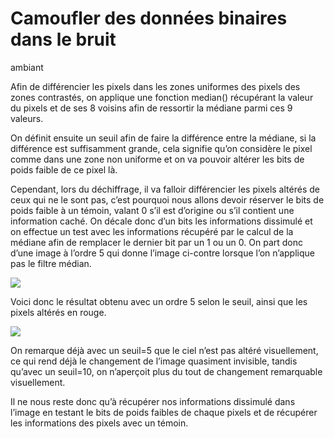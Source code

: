 # Camoufler des données binaires dans le bruit
ambiant

Afin de différencier les pixels dans les zones uniformes des pixels des zones contrastés, on applique une fonction median() récupérant la valeur du pixels et de ses 8 voisins afin de ressortir la médiane parmi ces 9 valeurs.

On définit ensuite un seuil afin de faire la différence entre la médiane, si la différence est suffisamment grande, cela signifie qu’on considère le pixel comme dans une zone non uniforme et on va pouvoir altérer les bits de poids faible de ce pixel là.

Cependant, lors du déchiffrage, il va falloir différencier les
pixels altérés de ceux qui ne le sont pas, c’est pourquoi nous
allons devoir réserver le bits de poids faible à un témoin,
valant 0 s’il est d’origine ou s’il contient une information
caché.
On décale donc d’un bits les informations dissimulé et on
effectue un test avec les informations récupéré par le calcul de
la médiane afin de remplacer le dernier bit par un 1 ou un 0.
On part donc d’une
image à l’ordre 5
qui donne l’image
ci-contre lorsque
l’on n’applique pas
le filtre médian.

![](https://github.com/AxelPatron/Steganography-Optimization/blob/main/filtered.jpg)

Voici donc le
résultat obtenu avec
un ordre 5 selon le
seuil, ainsi que les
pixels altérés en
rouge.

![](https://github.com/AxelPatron/Steganography-Optimization/blob/main/unfiltered5.jpg)

On remarque déjà avec un seuil=5 que le ciel n’est pas altéré
visuellement, ce qui rend déjà le changement de l’image
quasiment invisible, tandis qu’avec un seuil=10, on n’aperçoit
plus du tout de changement remarquable visuellement.

Il ne nous reste donc qu’à récupérer nos informations
dissimulé dans l’image en testant le bits de poids faibles de
chaque pixels et de récupérer les informations des pixels avec
un témoin.
